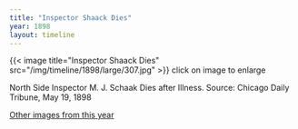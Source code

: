 ```yaml
---
title: "Inspector Shaack Dies"
year: 1898
layout: timeline
---
```


{{< image title="Inspector Shaack Dies" src="/img/timeline/1898/large/307.jpg" >}}
click on image to enlarge

North Side Inspector M. J. Schaak Dies after Illness. 
Source: Chicago Daily Tribune, May 19, 1898  

[Other images from this year](/historical/timeline/1898)